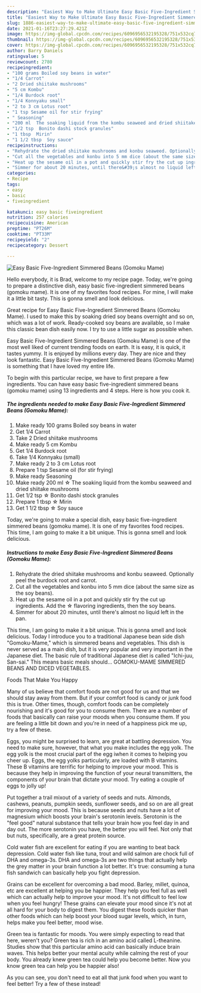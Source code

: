 ```yaml
---
description: "Easiest Way to Make Ultimate Easy Basic Five-Ingredient Simmered Beans (Gomoku Mame)"
title: "Easiest Way to Make Ultimate Easy Basic Five-Ingredient Simmered Beans (Gomoku Mame)"
slug: 1886-easiest-way-to-make-ultimate-easy-basic-five-ingredient-simmered-beans-gomoku-mame
date: 2021-01-16T23:27:29.421Z
image: https://img-global.cpcdn.com/recipes/6096956532195328/751x532cq70/easy-basic-five-ingredient-simmered-beans-gomoku-mame-recipe-main-photo.jpg
thumbnail: https://img-global.cpcdn.com/recipes/6096956532195328/751x532cq70/easy-basic-five-ingredient-simmered-beans-gomoku-mame-recipe-main-photo.jpg
cover: https://img-global.cpcdn.com/recipes/6096956532195328/751x532cq70/easy-basic-five-ingredient-simmered-beans-gomoku-mame-recipe-main-photo.jpg
author: Barry Daniels
ratingvalue: 5
reviewcount: 2780
recipeingredient:
- "100 grams Boiled soy beans in water"
- "1/4 Carrot"
- "2 Dried shiitake mushrooms"
- "5 cm Kombu"
- "1/4 Burdock root"
- "1/4 Konnyaku small"
- "2 to 3 cm Lotus root"
- "1 tsp Sesame oil for stir frying"
- " Seasoning"
- "200 ml  The soaking liquid from the kombu seaweed and dried shiitake mushrooms"
- "1/2 tsp  Bonito dashi stock granules"
- "1 tbsp  Mirin"
- "1 1/2 tbsp  Soy sauce"
recipeinstructions:
- "Rehydrate the dried shiitake mushrooms and konbu seaweed. Optionally peel the burdock root and carrot."
- "Cut all the vegetables and konbu into 5 mm dice (about the same size as the soy beans)."
- "Heat up the sesame oil in a pot and quickly stir fry the cut up ingredients. Add the ☆ flavoring ingredients, then the soy beans."
- "Simmer for about 20 minutes, until there&#39;s almost no liquid left in the pan."
categories:
- Recipe
tags:
- easy
- basic
- fiveingredient

katakunci: easy basic fiveingredient 
nutrition: 257 calories
recipecuisine: American
preptime: "PT26M"
cooktime: "PT33M"
recipeyield: "2"
recipecategory: Dessert

---
```



![Easy Basic Five-Ingredient Simmered Beans (Gomoku Mame)](https://img-global.cpcdn.com/recipes/6096956532195328/751x532cq70/easy-basic-five-ingredient-simmered-beans-gomoku-mame-recipe-main-photo.jpg)

Hello everybody, it is Brad, welcome to my recipe page. Today, we're going to prepare a distinctive dish, easy basic five-ingredient simmered beans (gomoku mame). It is one of my favorites food recipes. For mine, I will make it a little bit tasty. This is gonna smell and look delicious.

Great recipe for Easy Basic Five-Ingredient Simmered Beans (Gomoku Mame). I used to make this by soaking dried soy beans overnight and so on, which was a lot of work. Ready-cooked soy beans are available, so I make this classic bean dish easily now. I try to use a little sugar as possible when.

Easy Basic Five-Ingredient Simmered Beans (Gomoku Mame) is one of the most well liked of current trending foods on earth. It is easy, it is quick, it tastes yummy. It is enjoyed by millions every day. They are nice and they look fantastic. Easy Basic Five-Ingredient Simmered Beans (Gomoku Mame) is something that I have loved my entire life.


To begin with this particular recipe, we have to first prepare a few ingredients. You can have easy basic five-ingredient simmered beans (gomoku mame) using 13 ingredients and 4 steps. Here is how you cook it.

<!--inarticleads1-->

##### The ingredients needed to make Easy Basic Five-Ingredient Simmered Beans (Gomoku Mame):

1. Make ready 100 grams Boiled soy beans in water
1. Get 1/4 Carrot
1. Take 2 Dried shiitake mushrooms
1. Make ready 5 cm Kombu
1. Get 1/4 Burdock root
1. Take 1/4 Konnyaku (small)
1. Make ready 2 to 3 cm Lotus root
1. Prepare 1 tsp Sesame oil (for stir frying)
1. Make ready  Seasoning
1. Make ready 200 ml ☆ The soaking liquid from the kombu seaweed and dried shiitake mushrooms
1. Get 1/2 tsp ☆ Bonito dashi stock granules
1. Prepare 1 tbsp ☆ Mirin
1. Get 1 1/2 tbsp ☆ Soy sauce


Today, we&#39;re going to make a special dish, easy basic five-ingredient simmered beans (gomoku mame). It is one of my favorites food recipes. This time, I am going to make it a bit unique. This is gonna smell and look delicious. 

<!--inarticleads2-->

##### Instructions to make Easy Basic Five-Ingredient Simmered Beans (Gomoku Mame):

1. Rehydrate the dried shiitake mushrooms and konbu seaweed. Optionally peel the burdock root and carrot.
1. Cut all the vegetables and konbu into 5 mm dice (about the same size as the soy beans).
1. Heat up the sesame oil in a pot and quickly stir fry the cut up ingredients. Add the ☆ flavoring ingredients, then the soy beans.
1. Simmer for about 20 minutes, until there&#39;s almost no liquid left in the pan.


This time, I am going to make it a bit unique. This is gonna smell and look delicious. Today I introduce you to a traditional Japanese bean side dish &#34;Gomoku-Mame,&#34; which is simmered beans and vegetables. This dish is never served as a main dish, but it is very popular and very important in the Japanese diet. The basic rule of traditional Japanese diet is called &#34;Ichi-juu, San-sai.&#34; This means basic meals should… GOMOKU-MAME SIMMERED BEANS AND DICED VEGETABLES. 

Foods That Make You Happy


Many of us believe that comfort foods are not good for us and that we should stay away from them. But if your comfort food is candy or junk food this is true. Other times, though, comfort foods can be completely nourishing and it's good for you to consume them. There are a number of foods that basically can raise your moods when you consume them. If you are feeling a little bit down and you're in need of a happiness pick me up, try a few of these.

Eggs, you might be surprised to learn, are great at battling depression. You need to make sure, however, that what you make includes the egg yolk. The egg yolk is the most crucial part of the egg iwhen it comes to helping you cheer up. Eggs, the egg yolks particularly, are loaded with B vitamins. These B vitamins are terrific for helping to improve your mood. This is because they help in improving the function of your neural transmitters, the components of your brain that dictate your mood. Try eating a couple of eggs to jolly up!

Put together a trail mixout of a variety of seeds and nuts. Almonds, cashews, peanuts, pumpkin seeds, sunflower seeds, and so on are all great for improving your mood. This is because seeds and nuts have a lot of magnesium which boosts your brain's serotonin levels. Serotonin is the "feel good" natural substance that tells your brain how you feel day in and day out. The more serotonin you have, the better you will feel. Not only that but nuts, specifically, are a great protein source.

Cold water fish are excellent for eating if you are wanting to beat back depression. Cold water fish like tuna, trout and wild salmon are chock full of DHA and omega-3s. DHA and omega-3s are two things that actually help the grey matter in your brain function a lot better. It's true: consuming a tuna fish sandwich can basically help you fight depression. 

Grains can be excellent for overcoming a bad mood. Barley, millet, quinoa, etc are excellent at helping you be happier. They help you feel full as well which can actually help to improve your mood. It's not difficult to feel low when you feel hungry! These grains can elevate your mood since it's not at all hard for your body to digest them. You digest these foods quicker than other foods which can help boost your blood sugar levels, which, in turn, helps make you feel better, mood wise.

Green tea is fantastic for moods. You were simply expecting to read that here, weren't you? Green tea is rich in an amino acid called L-theanine. Studies show that this particular amino acid can basically induce brain waves. This helps better your mental acuity while calming the rest of your body. You already knew green tea could help you become better. Now you know green tea can help you be happier also!

As you can see, you don't need to eat all that junk food when you want to feel better! Try a few of these instead!

